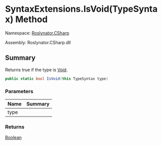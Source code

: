# SyntaxExtensions\.IsVoid\(TypeSyntax\) Method

Namespace: [Roslynator.CSharp](../../README.md)

Assembly: Roslynator\.CSharp\.dll

## Summary

Returns true if the type is [Void](https://docs.microsoft.com/en-us/dotnet/api/system.void)\.

```csharp
public static bool IsVoid(this TypeSyntax type)
```

### Parameters

| Name | Summary |
| ---- | ------- |
| type | |

### Returns

[Boolean](https://docs.microsoft.com/en-us/dotnet/api/system.boolean)


